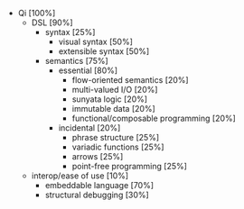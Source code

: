 * Qi [100%]
  * DSL [90%]
    * syntax [25%]
      * visual syntax [50%]
      * extensible syntax [50%]
    * semantics [75%]
      * essential [80%]
        * flow-oriented semantics [20%]
        * multi-valued I/O [20%]
        * sunyata logic [20%]
        * immutable data [20%]
        * functional/composable programming [20%]
      * incidental [20%]
        * phrase structure [25%]
        * variadic functions [25%]
        * arrows [25%]
        * point-free programming [25%]
  * interop/ease of use [10%]
    * embeddable language [70%]
    * structural debugging [30%]
